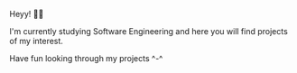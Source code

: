 Heyy! 🐱‍👤

I'm currently studying Software Engineering and here you will find projects of my interest.

Have fun looking through my projects ^-^

<!---
Lxiba/Lxiba is a ✨ special ✨ repository because its `README.md` (this file) appears on your GitHub profile.
You can click the Preview link to take a look at your changes.
--->
